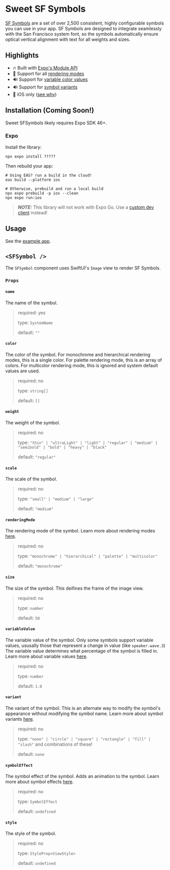 # Sweet SF Symbols

[SF Symbols](https://developer.apple.com/design/human-interface-guidelines/foundations/sf-symbols) are a set of over 2,500 consistent, highly configurable symbols you can use in your app. SF Symbols are designed to integrate seamlessly with the San Francisco system font, so the symbols automatically ensure optical vertical alignment with text for all weights and sizes.

## Highlights

- :fire: Built with [Expo's Module API](https://docs.expo.dev/modules/module-api/)
- :art: Support for all [rendering modes](https://developer.apple.com/design/human-interface-guidelines/foundations/sf-symbols#rendering-modes)
- :loud_sound: Support for [variable color values](https://developer.apple.com/design/human-interface-guidelines/foundations/sf-symbols#variable-color)
- :loud_sound: Support for [symbol variants](https://developer.apple.com/design/human-interface-guidelines/sf-symbols#Design-variants)
- :apple: iOS only ([see why](https://developer.apple.com/design/human-interface-guidelines/foundations/sf-symbols#custom-symbols))

## Installation (Coming Soon!)

Sweet SFSymbols likely requires Expo SDK 46+.

### Expo

Install the library:

```console
npx expo install ?????
```

Then rebuild your app:

```console
# Using EAS? run a build in the cloud!
eas build --platform ios

# Otherwise, prebuild and run a local build
npx expo prebuild -p ios --clean
npx expo run:ios
```

> **_NOTE:_** This library will not work with Expo Go. Use a [custom dev client](https://docs.expo.dev/develop/development-builds/create-a-build/) instead!

## Usage

See the [example app](/example).

## `<SFSymbol />`

The `SFSymbol` component uses SwiftUI's `Image` view to render SF Symbols.

### `Props`

#### `name`

The name of the symbol.

> required: yes
>
> type: `SystemName`
>
> default: `""`

#### `color`

The color of the symbol. For monochrome and hierarchical rendering modes, this is a single color. For palette rendering mode, this is an array of colors. For multicolor rendering mode, this is ignored and system default values are used.

> required: no
>
> type: `string[]`
>
> default: `[]`

#### `weight`

The weight of the symbol.

> required: no
>
> type: `"thin" | "ultraLight" | "light" | "regular" | "medium" | "semibold" | "bold" | "heavy" | "black"`
>
> default: `"regular"`

#### `scale`

The scale of the symbol.

> required: no
>
> type: `"small" | "medium" | "large"`
>
> default: `"medium"`

#### `renderingMode`

The rendering mode of the symbol. Learn more about rendering modes [here](https://developer.apple.com/design/human-interface-guidelines/sf-symbols#Rendering-modes).

> required: no
>
> type: `"monochrome" | "hierarchical" | "palette" | "multicolor"`
>
> default: `"monochrome"`

#### `size`

The size of the symbol. This deifines the frame of the image view.

> required: no
>
> type: `number`
>
> default: `50`

#### `variableValue`

The variable value of the symbol. Only some symbols support variable values, ususally those that represent a change in value (like `speaker.wave.3`) The variable value determines what percentage of the symbol is filled in. Learn more about variable values [here](https://developer.apple.com/design/human-interface-guidelines/sf-symbols#Variable-color).

> required: no
>
> type: `number`
>
> default: `1.0`

#### `variant`

The variant of the symbol. This is an alternate way to modify the symbol's appearance without modifying the symbol name. Learn more about symbol variants [here](https://developer.apple.com/design/human-interface-guidelines/sf-symbols#Design-variants).

> required: no
>
> type: `"none" | "circle" | "square" | "rectangle" | "fill" | "slash"` and combinations of these!
>
> default: `none`

#### `symbolEffect`

The symbol effect of the symbol. Adds an animation to the symbol. Learn more about symbol effects [here](https://blorenzop.medium.com/how-to-animate-sf-symbols-in-swiftui-c3b504af4f44).

> required: no
>
> type: `SymbolEffect`
>
> default: `undefined`

#### `style`

The style of the symbol.

> required: no
>
> type: `StyleProp<ViewStyle>`
>
> default: `undefined`
